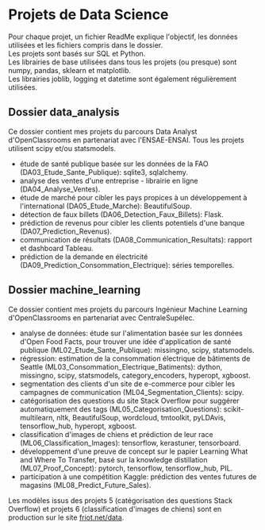 # Projets de Data Science
  
Pour chaque projet, un fichier ReadMe explique l'objectif, les données utilisées et les fichiers compris dans le dossier.  
Les projets sont basés sur SQL et Python.  
Les librairies de base utilisées dans tous les projets (ou presque) sont numpy, pandas, sklearn et matplotlib.  
Les librairies joblib, logging et datetime sont également régulièrement utilisées.  
  
  
## Dossier data_analysis
Ce dossier contient mes projets du parcours Data Analyst d'OpenClassrooms en partenariat avec l'ENSAE-ENSAI. Tous les projets utilisent scipy et/ou statsmodels.  
- étude de santé publique basée sur les données de la FAO (DA03_Etude_Sante_Publique): sqlite3, sqlalchemy.
- analyse des ventes d'une entreprise - librairie en ligne (DA04_Analyse_Ventes).
- étude de marché pour cibler les pays propices à un développement à l'international (DA05_Etude_Marche): BeautifulSoup.
- détection de faux billets (DA06_Detection_Faux_Billets): Flask.
- prédiction de revenus pour cibler les clients potentiels d'une banque (DA07_Prediction_Revenus).
- communication de résultats (DA08_Communication_Resultats): rapport et dashboard Tableau.
- prédiction de la demande en électricité (DA09_Prediction_Consommation_Electrique): séries temporelles.  
  
## Dossier machine_learning
Ce dossier contient mes projets du parcours Ingénieur Machine Learning d'OpenClassrooms en partenariat avec CentraleSupélec.  
- analyse de données: étude sur l'alimentation basée sur les données d'Open Food Facts, pour trouver une idée d'application de santé publique (ML02_Etude_Sante_Publique): missingno, scipy, statsmodels.
- régression: estimation de la consommation électrique de bâtiments de Seattle (ML03_Consommation_Electrique_Batiments): dython, missingno, scipy, statsmodels, category_encoders, hyperopt, xgboost.
- segmentation des clients d'un site de e-commerce pour cibler les campagnes de communication (ML04_Segmentation_Clients): scipy.
- catégorisation des questions du site Stack Overflow pour suggérer automatiquement des tags (ML05_Categorisation_Questions): scikit-multilearn, nltk, BeautifulSoup, wordcloud, tmtoolkit, pyLDAvis, tensorflow_hub, hyperopt, xgboost.
- classification d'images de chiens et prédiction de leur race (ML06_Classification_Images): tensorflow, kerastuner, tensorboard.
- développement d'une preuve de concept sur le papier Learning What and Where To Transfer, basé sur la knowledge distillation (ML07_Proof_Concept): pytorch, tensorflow, tensorflow_hub, PIL.
- participation à une compétition Kaggle: prédiction des ventes futures de magasins (ML08_Predict_Future_Sales).  
  
Les modèles issus des projets 5 (catégorisation des questions Stack Overflow) et projets 6 (classification d'images de chiens) sont en production sur le site [friot.net/data](http://friot.net/data).  
